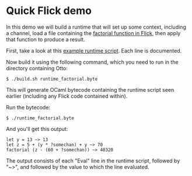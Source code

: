 # Quick Flick demo

In this demo we will build a runtime that will set up some context, including
a channel, load a file containing the [factorial function in
Flick](https://github.com/NaaS/system/blob/master/crisp/tests/factorial.cp),
then apply that function to produce a result.

First, take a look at this [example runtime script](https://github.com/NaaS/system/blob/master/crisp/runtime_factorial.ml).
Each line is documented.

Now build it using the following command, which you need to run in the directory
containing Otto:
```
$ ./build.sh runtime_factorial.byte
```
This will generate OCaml bytecode containing the runtime script seen earlier
(including any Flick code contained within).

Run the bytecode:
```
$ ./runtime_factorial.byte
```

And you'll get this output:
```
let y = 13 ~> 13
let z = 5 + (y * ?somechan) + y ~> 70
factorial (z - (60 + ?somechan)) ~> 40320
```

The output consists of each "Eval" line in the runtime script, followed by "~>",
and followed by the value to which the line evaluated.
